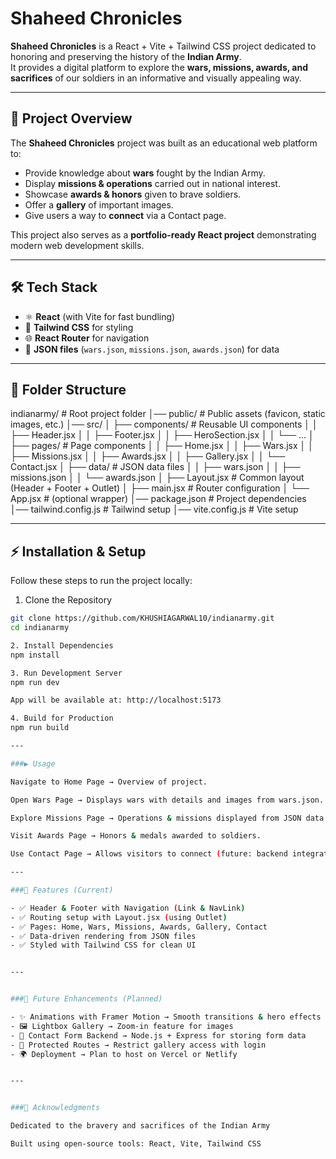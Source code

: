 # Shaheed Chronicles

**Shaheed Chronicles** is a React + Vite + Tailwind CSS project dedicated to honoring and preserving the history of the **Indian Army**.  
It provides a digital platform to explore the **wars, missions, awards, and sacrifices** of our soldiers in an informative and visually appealing way.  

---

## 📖 Project Overview

The **Shaheed Chronicles** project was built as an educational web platform to:  
- Provide knowledge about **wars** fought by the Indian Army.  
- Display **missions & operations** carried out in national interest.  
- Showcase **awards & honors** given to brave soldiers.  
- Offer a **gallery** of important images.  
- Give users a way to **connect** via a Contact page.  

This project also serves as a **portfolio-ready React project** demonstrating modern web development skills.  

---

## 🛠 Tech Stack

- ⚛ **React** (with Vite for fast bundling)  
- 🎨 **Tailwind CSS** for styling  
- 🌐 **React Router** for navigation  
- 📂 **JSON files** (`wars.json`, `missions.json`, `awards.json`) for data  

---

## 📂 Folder Structure

indianarmy/ # Root project folder
│── public/ # Public assets (favicon, static images, etc.)
│── src/
│ ├── components/ # Reusable UI components
│ │ ├── Header.jsx
│ │ ├── Footer.jsx
│ │ ├── HeroSection.jsx
│ │ └── ...
│ ├── pages/ # Page components
│ │ ├── Home.jsx
│ │ ├── Wars.jsx
│ │ ├── Missions.jsx
│ │ ├── Awards.jsx
│ │ ├── Gallery.jsx
│ │ └── Contact.jsx
│ ├── data/ # JSON data files
│ │ ├── wars.json
│ │ ├── missions.json
│ │ └── awards.json
│ ├── Layout.jsx # Common layout (Header + Footer + Outlet)
│ ├── main.jsx # Router configuration
│ └── App.jsx # (optional wrapper)
│── package.json # Project dependencies
│── tailwind.config.js # Tailwind setup
│── vite.config.js # Vite setup


---

## ⚡ Installation & Setup

Follow these steps to run the project locally:

 1. Clone the Repository
```bash
git clone https://github.com/KHUSHIAGARWAL10/indianarmy.git
cd indianarmy

2. Install Dependencies
npm install

3. Run Development Server
npm run dev

App will be available at: http://localhost:5173

4. Build for Production
npm run build

---

###▶️ Usage

Navigate to Home Page → Overview of project.

Open Wars Page → Displays wars with details and images from wars.json.

Explore Missions Page → Operations & missions displayed from JSON data.

Visit Awards Page → Honors & medals awarded to soldiers.

Use Contact Page → Allows visitors to connect (future: backend integration).

---

###🌟 Features (Current)

- ✅ Header & Footer with Navigation (Link & NavLink)  
- ✅ Routing setup with Layout.jsx (using Outlet)  
- ✅ Pages: Home, Wars, Missions, Awards, Gallery, Contact  
- ✅ Data-driven rendering from JSON files  
- ✅ Styled with Tailwind CSS for clean UI  


---


###🔮 Future Enhancements (Planned)

- ✨ Animations with Framer Motion → Smooth transitions & hero effects  
- 🖼️ Lightbox Gallery → Zoom-in feature for images  
- 📧 Contact Form Backend → Node.js + Express for storing form data  
- 🔐 Protected Routes → Restrict gallery access with login  
- 🌍 Deployment → Plan to host on Vercel or Netlify  


---


###🙏 Acknowledgments

Dedicated to the bravery and sacrifices of the Indian Army

Built using open-source tools: React, Vite, Tailwind CSS

